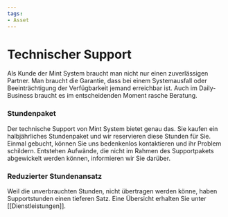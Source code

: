 ```yaml
---
tags:
- Asset
---
```

# Technischer Support

Als Kunde der Mint System braucht man nicht nur einen zuverlässigen Partner. Man braucht die Garantie, dass bei einem Systemausfall oder Beeinträchtigung der Verfügbarkeit jemand erreichbar ist. Auch im Daily-Business braucht es im entscheidenden Moment rasche Beratung.

### Stundenpaket

Der technische Support von Mint System bietet genau das. Sie kaufen ein halbjährliches Stundenpaket und wir reservieren diese Stunden für Sie. Einmal gebucht, können Sie uns bedenkenlos kontaktieren und ihr Problem schildern. Entstehen Aufwände, die nicht im Rahmen des Supportpakets abgewickelt werden können, informieren wir Sie darüber.

### Reduzierter Stundenansatz

Weil die unverbrauchten Stunden, nicht übertragen werden könne, haben Supportstunden einen tieferen Satz. Eine Übersicht erhalten Sie unter [[Dienstleistungen]].